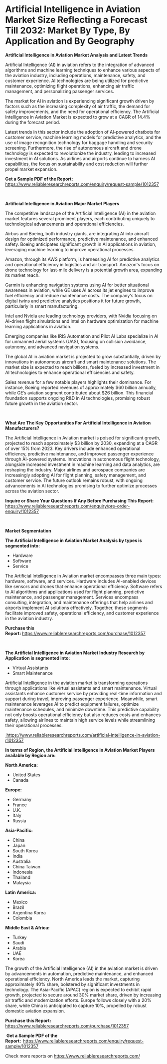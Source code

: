 <p><h1>Artificial Intelligence in Aviation Market Size Reflecting a Forecast Till 2032: Market By Type, By Application and By Geography</h1></p><p><strong>Artificial Intelligence in Aviation Market Analysis and Latest Trends</strong></p>
<p><p>Artificial Intelligence (AI) in aviation refers to the integration of advanced algorithms and machine learning techniques to enhance various aspects of the aviation industry, including operations, maintenance, safety, and customer experience. AI technologies are being utilized for predictive maintenance, optimizing flight operations, enhancing air traffic management, and personalizing passenger services. </p><p>The market for AI in aviation is experiencing significant growth driven by factors such as the increasing complexity of air traffic, the demand for safety improvements, and the need for operational efficiency. The Artificial Intelligence in Aviation Market is expected to grow at a CAGR of 14.4% during the forecast period. </p><p>Latest trends in this sector include the adoption of AI-powered chatbots for customer service, machine learning models for predictive analytics, and the use of image recognition technology for baggage handling and security screening. Furthermore, the rise of autonomous aircraft and drone technology is expected to revolutionize the industry, leading to increased investment in AI solutions. As airlines and airports continue to harness AI capabilities, the focus on sustainability and cost reduction will further propel market expansion.</p></p>
<p><strong>Get a Sample PDF of the Report:&nbsp;</strong> <a href="https://www.reliableresearchreports.com/enquiry/request-sample/1012357?utm_campaign=3255&utm_medium=2&utm_source=Github&utm_content=ia&utm_term=06032025&utm_id=artificial-intelligence-in-aviation">https://www.reliableresearchreports.com/enquiry/request-sample/1012357</a></p>
<p>&nbsp;</p>
<p><strong>Artificial Intelligence in Aviation Major Market Players</strong></p>
<p><p>The competitive landscape of the Artificial Intelligence (AI) in the aviation market features several prominent players, each contributing uniquely to technological advancements and operational efficiencies.</p><p>Airbus and Boeing, both industry giants, are integrating AI into aircraft design for optimized performance, predictive maintenance, and enhanced safety. Boeing anticipates significant growth in AI applications in aviation, leveraging machine learning to improve operational processes.</p><p>Amazon, through its AWS platform, is harnessing AI for predictive analytics and operational efficiency in logistics and air transport. Amazon's focus on drone technology for last-mile delivery is a potential growth area, expanding its market reach.</p><p>Garmin is enhancing navigation systems using AI for better situational awareness in aviation, while GE uses AI across its jet engines to improve fuel efficiency and reduce maintenance costs. The company's focus on digital twins and predictive analytics positions it for future growth, particularly in smart manufacturing.</p><p>Intel and Nvidia are leading technology providers, with Nvidia focusing on AI-driven flight simulations and Intel on hardware optimization for machine learning applications in aviation.</p><p>Emerging companies like IRIS Automation and Pilot AI Labs specialize in AI for unmanned aerial systems (UAS), focusing on collision avoidance, autonomy, and advanced navigation systems.</p><p>The global AI in aviation market is projected to grow substantially, driven by innovations in autonomous aircraft and smart maintenance solutions. The market size is expected to reach billions, fueled by increased investment in AI technologies to enhance operational efficiencies and safety.</p><p>Sales revenue for a few notable players highlights their dominance. For instance, Boeing reported revenues of approximately $60 billion annually, while GE’s aviation segment contributed about $26 billion. This financial foundation supports ongoing R&D in AI technologies, promising robust future growth in the aviation sector.</p></p>
<p>&nbsp;</p>
<p><strong>What Are The Key Opportunities For Artificial Intelligence in Aviation Manufacturers?</strong></p>
<p><p>The Artificial Intelligence in Aviation market is poised for significant growth, projected to reach approximately $3 billion by 2030, expanding at a CAGR of over 15% from 2023. Key drivers include enhanced operational efficiency, predictive maintenance, and improved passenger experience through AI-powered systems. Innovations in autonomous flight technology, alongside increased investment in machine learning and data analytics, are reshaping the industry. Major airlines and aerospace companies are increasingly adopting AI for flight planning, safety management, and customer service. The future outlook remains robust, with ongoing advancements in AI technologies promising to further optimize processes across the aviation sector.</p></p>
<p><strong>Inquire or Share Your Questions If Any Before Purchasing This Report:</strong> <a href="https://www.reliableresearchreports.com/enquiry/pre-order-enquiry/1012357?utm_campaign=3255&utm_medium=2&utm_source=Github&utm_content=ia&utm_term=06032025&utm_id=artificial-intelligence-in-aviation">https://www.reliableresearchreports.com/enquiry/pre-order-enquiry/1012357</a></p>
<p>&nbsp;</p>
<p><strong>Market Segmentation</strong></p>
<p><strong>The Artificial Intelligence in Aviation Market Analysis by types is segmented into:</strong></p>
<p><ul><li>Hardware</li><li>Software</li><li>Service</li></ul></p>
<p><p>The Artificial Intelligence in Aviation market encompasses three main types: hardware, software, and services. Hardware includes AI-enabled devices like sensors and drones that enhance operational efficiency. Software refers to AI algorithms and applications used for flight planning, predictive maintenance, and passenger management. Services encompass consulting, integration, and maintenance offerings that help airlines and airports implement AI solutions effectively. Together, these segments facilitate improved safety, operational efficiency, and customer experience in the aviation industry.</p></p>
<p><strong>Purchase this Report:&nbsp;</strong><a href="https://www.reliableresearchreports.com/purchase/1012357?utm_campaign=3255&utm_medium=2&utm_source=Github&utm_content=ia&utm_term=06032025&utm_id=artificial-intelligence-in-aviation">https://www.reliableresearchreports.com/purchase/1012357</a></p>
<p>&nbsp;</p>
<p><strong>The Artificial Intelligence in Aviation Market Industry Research by Application is segmented into:</strong></p>
<p><ul><li>Virtual Assistants</li><li>Smart Maintenance</li></ul></p>
<p><p>Artificial Intelligence in the aviation market is transforming operations through applications like virtual assistants and smart maintenance. Virtual assistants enhance customer service by providing real-time information and support during travel, improving passenger experience. Meanwhile, smart maintenance leverages AI to predict equipment failures, optimize maintenance schedules, and minimize downtime. This predictive capability not only boosts operational efficiency but also reduces costs and enhances safety, allowing airlines to maintain high service levels while streamlining their operational processes.</p></p>
<p><a href="https://www.reliableresearchreports.com/artificial-intelligence-in-aviation-r1012357?utm_campaign=3255&utm_medium=2&utm_source=Github&utm_content=ia&utm_term=06032025&utm_id=artificial-intelligence-in-aviation">&nbsp;https://www.reliableresearchreports.com/artificial-intelligence-in-aviation-r1012357</a></p>
<p><strong>In terms of Region, the Artificial Intelligence in Aviation Market Players available by Region are:</strong></p>
<p>
    <p> <strong> North America: </strong>
        <ul>
            <li>United States</li>
            <li>Canada</li>
        </ul>
        </p> 
    <p> <strong> Europe: </strong>
        <ul>
            <li>Germany</li>
            <li>France</li>
            <li>U.K.</li>
            <li>Italy</li>
            <li>Russia</li>
        </ul>
        </p> 
    <p> <strong> Asia-Pacific: </strong>
        <ul>
            <li>China</li>
            <li>Japan</li>
            <li>South Korea</li>
            <li>India</li>
            <li>Australia</li>
            <li>China Taiwan</li>
            <li>Indonesia</li>
            <li>Thailand</li>
            <li>Malaysia</li>
        </ul>
        </p> 
    <p> <strong> Latin America: </strong>
        <ul>
            <li>Mexico</li>
            <li>Brazil</li>
            <li>Argentina Korea</li>
            <li>Colombia</li>
        </ul>
        </p> 
    <p> <strong> Middle East & Africa: </strong>
        <ul>
            <li>Turkey</li>
            <li>Saudi</li>
            <li>Arabia</li>
            <li>UAE</li>
            <li>Korea</li>
        </ul>
    </p>
    </p>
<p><p>The growth of the Artificial Intelligence (AI) in the aviation market is driven by advancements in automation, predictive maintenance, and enhanced operational efficiency. North America leads the market, capturing approximately 40% share, bolstered by significant investments in technology. The Asia-Pacific (APAC) region is expected to exhibit rapid growth, projected to secure around 30% market share, driven by increasing air traffic and modernization efforts. Europe follows closely with a 20% share, while China is anticipated to capture 10%, propelled by robust domestic aviation expansion.</p></p>
<p><strong>Purchase this Report: </strong><a href="https://www.reliableresearchreports.com/purchase/1012357?utm_campaign=3255&utm_medium=2&utm_source=Github&utm_content=ia&utm_term=06032025&utm_id=artificial-intelligence-in-aviation">https://www.reliableresearchreports.com/purchase/1012357</a></p>
<p>&nbsp;<strong>Get a Sample PDF of the Report:&nbsp;&nbsp;</strong><a href="https://www.reliableresearchreports.com/enquiry/request-sample/1012357?utm_campaign=3255&utm_medium=2&utm_source=Github&utm_content=ia&utm_term=06032025&utm_id=artificial-intelligence-in-aviation">https://www.reliableresearchreports.com/enquiry/request-sample/1012357</a></p>
<p><strong></strong></p>
<p>Check more reports on <a href="https://www.reliableresearchreports.com/?utm_campaign=3255&utm_medium=2&utm_source=Github&utm_content=ia&utm_term=06032025&utm_id=artificial-intelligence-in-aviation">https://www.reliableresearchreports.com/</a></p>